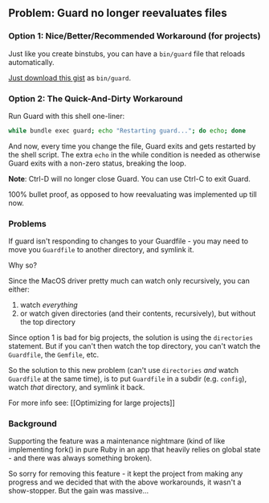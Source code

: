 ## Problem: Guard no longer reevaluates files

### Option 1: Nice/Better/Recommended Workaround (for projects)

Just like you create binstubs, you can have a `bin/guard` file that reloads automatically.

[Just download this gist](https://gist.github.com/e2/b39b406d0f3309261558) as `bin/guard`.

### Option 2: The Quick-And-Dirty Workaround

Run Guard with this shell one-liner:

```bash
while bundle exec guard; echo "Restarting guard..."; do echo; done
```

And now, every time you change the file, Guard exits and gets restarted by the shell script. The extra `echo` in the while condition is needed as otherwise Guard exits with a non-zero status, breaking the loop.

**Note**: Ctrl-D will no longer close Guard. You can use Ctrl-C to exit Guard.

100% bullet proof, as opposed to how reevaluating was implemented up till now.

### Problems

If guard isn't responding to changes to your Guardfile - you may need to move you `Guardfile` to another directory, and symlink it.

Why so?

Since the MacOS driver pretty much can watch only recursively, you can either:

1. watch *everything*
2. or watch given directories (and their contents, recursively), but without the top directory

Since option 1 is bad for big projects, the solution is using  the `directories` statement. But if you can't then watch the top directory, you can't watch the `Guardfile`, the `Gemfile`, etc.

So the solution to this new problem (can't use `directories` *and* watch `Guardfile` at the same time), is to put `Guardfile` in a subdir (e.g. `config`), watch *that* directory, and symlink it back.

For more info see: [[Optimizing for large projects]]

### Background

Supporting the feature was a maintenance nightmare (kind of like implementing fork() in pure Ruby in an app that heavily relies on global state - and there was always something broken). 

So sorry for removing this feature - it kept the project from making any progress and we decided that with the above workarounds, it wasn't a show-stopper. But the gain was massive...